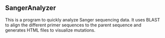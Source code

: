 ## SangerAnalyzer

This is a program to quickly analyze Sanger sequencing data. It uses BLAST to align the different primer sequences to the parent sequence and generates HTML files to visualize mutations.
